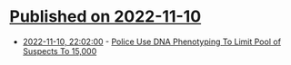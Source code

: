 # [Published on 2022-11-10](index.md)

* [2022-11-10, 22:02:00](https://science.slashdot.org/story/22/11/10/2155219/police-use-dna-phenotyping-to-limit-pool-of-suspects-to-15000?utm_source=rss1.0mainlinkanon&utm_medium=feed) - [Police Use DNA Phenotyping To Limit Pool of Suspects To 15,000](https://science.slashdot.org/story/22/11/10/2155219/police-use-dna-phenotyping-to-limit-pool-of-suspects-to-15000?utm_source=rss1.0mainlinkanon&utm_medium=feed)
